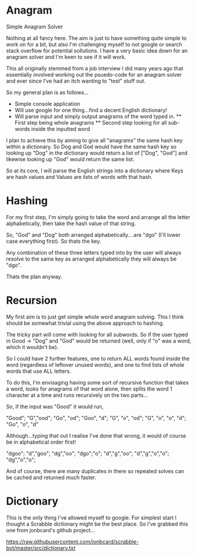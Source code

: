 # Anagram
Simple Anagram Solver

Nothing at all fancy here. The aim is just to have something quite simple to work on for a bit, but also I'm challenging myself to not google or search stack overflow for potential sollutions. I have a very basic idea down for an anagram solver and I'm keen to see if it will work.

This all originally stemmed from a job interview I did many years ago that essentially involved working out the psuedo-code for an anagram solver and ever since I've had an itch wanting to "test" stuff out.

So my general plan is as follows...

* Simple console application
* Will use google for one thing...find a decent English dictionary!
* Will parse input and simply output anagrams of the word typed in.
** First step being whole anagrams
** Second step looking for all sub-words inside the inputted word

I plan to achieve this by aiming to give all "anagrams" the same hash key within a dictionary. So Dog and God would have the same hash key so looking up "Dog" in the dictionary would return a list of ["Dog", "God"] and likewise looking up "God" would return the same list.

So at its core, I will parse the English strings into a dictionary where Keys are hash values and Values are lists of words with that hash.


# Hashing

For my first step, I'm simply going to take the word and arrange all the letter alphabetically, then take the hash value of that string.

So, "God" and "Dog" both arranged alphabetically....are "dgo" (I'll lower case everything first). So thats the key.

Any combination of these three letters typed into by the user will always resolve to the same key as arranged alphabetically they will always be "dgo".


Thats the plan anyway.

# Recursion

My first aim is to just get simple whole word anagram solving. This I think should be somewhat trivial using the above approach to hashing.

The tricky part will come with looking for all subwords. So if the user typed in Good -> "Dog" and "God" would be returned (well, only if "o" was a word, which it wouldn't be).

So I could have 2 further features, one to return ALL words found inside the word (regardless of leftover unused words), and one to find lists of whole words that use ALL letters.

To do this, I'm envisaging having some sort of recursive function that takes a word, looks for anagrams of that word alone, then splits the word 1 character at a time and runs recursively on the two parts...

So, if the input was "Good" it would run,

"Good";
"G","ood";
"Go", "od";
"Goo", "d";
"G", "o", "od";
"G", "o", "o", "d";
"Go", "o", "d"

Although...typing that out I realise I've done that wrong, it would of course be in alphabetical order first!

"dgoo";
"d","goo";
"dg","oo";
"dgo";"o";
"d","g","oo";
"d","g","o","o";
"dg","o","o";

And of course, there are many duplicates in there so repeated solves can be cached and returned much faster.


# Dictionary

This is the only thing I've allowed myself to google. For simplest start I thought a Scrabble dictionary might be the best place. So I've grabbed this one from jonbcard's github project...

https://raw.githubusercontent.com/jonbcard/scrabble-bot/master/src/dictionary.txt
